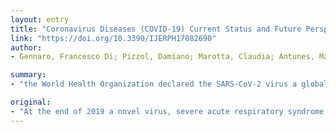 ```yaml
---
layout: entry
title: "Coronavirus Diseases (COVID-19) Current Status and Future Perspectives: A Narrative Review"
link: "https://doi.org/10.3390/IJERPH17082690"
author:
- Gennaro, Francesco Di; Pizzol, Damiano; Marotta, Claudia; Antunes, Mario; Racalbuto, Vincenzo; Veronese, Nicola; Smith, Lee

summary:
- "the World Health Organization declared the SARS-CoV-2 virus a global pandemic in March 2020. We performed a narrative review to describe existing literature with regard to Corona Virus Disease 2019 (COVID-19) epidemiology, pathophysiology, diagnosis, management and future perspective. The review represents a picture of the current state of the art. This review is based on public health impact, pathology and clinical manifestations. It will be possible to assess the full health, social and economic impact of this a novel virus, severe acute respiratory syndrome coronavirus 2 virus."

original:
- "At the end of 2019 a novel virus, severe acute respiratory syndrome coronavirus 2 (SARS-CoV-2), causing severe acute respiratory syndrome expanded globally from Wuhan, China. In March 2020 the World Health Organization declared the SARS-Cov-2 virus a global pandemic. We performed a narrative review to describe existing literature with regard to Corona Virus Disease 2019 (COVID-19) epidemiology, pathophysiology, diagnosis, management and future perspective. MEDLINE, EMBASE and Scopus databases were searched for relevant articles. Although only when the pandemic ends it will be possible to assess the full health, social and economic impact of this global disaster, this review represents a picture of the current state of the art. In particular, we focus on public health impact, pathophysiology and clinical manifestations, diagnosis, case management, emergency response and preparedness."
---
```


